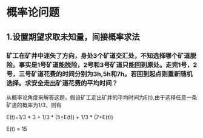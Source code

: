 # 概率论问题

## 1.设置期望求取未知量，间接概率求法

### 矿工在矿井中迷失了方向，身处3个矿道交汇处，不知选择哪个矿道脱险。事实是1号矿道能脱险，2号和3号矿道只能回到原处。走完1号，2号，三号矿道花费的时间分别为3h,5h和7h。若回到起点则重新随机选择。求安全走出矿道花费的平均时间？

从概率论角度来解答这题，假设矿工走出矿井的平均时间为E(t),由于选择任意一条矿道的概率为1/3，则有

E(t)=1/3 * 3 + 1/3 * (5+E(t)) + 1/3 * (7+E(t))

E(t) = 15

 
